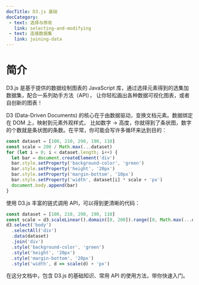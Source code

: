 ```yaml
---
docTitle: D3.js 基础
docCategory: 
 - text: 选择与修改
   link: selecting-and-modifying
 - text: 连接数据集
   link: joining-data
---
```

# 简介
D3.js 是基于提供的数据绘制图表的 JavaScript 库，通过选择元素得到的选集加数据集，配合一系列助手方法（API），
让你轻松画出各种数据可视化图表，或者自创新的图表！

D3 (Data-Driven Documents) 的核心在于由数据驱动，变换文档元素。数据绑定在 DOM 上，映射到元素外观样式，
比如数字 -> 高度，你就得到了条状图，数字的个数就是条状图的条数。在平常，你可能会写许多循环来达到目的：
```js
const dataset = [100, 210, 290, 190, 110]
const scale = 200 / Math.max(...dataset)
for (let i = 0; i < dataset.length; i++) {
  let bar = document.createElement('div')
  bar.style.setProperty('background-color', 'green')
  bar.style.setProperty('height', '20px')
  bar.style.setProperty('margin-bottom', '10px')
  bar.style.setProperty('width', dataset[i] * scale + 'px')
  document.body.append(bar)
}
```

使用 D3.js 丰富的链式调用 API，可以得到更清晰的代码：

```js
const dataset = [100, 210, 290, 190, 110]
const scale = d3.scaleLinear().domain([0, 200]).range([0, Math.max(...dataset)])
d3.select('body')
  .selectAll('div')
  .data(dataset)
  .join('div')
  .style('background-color', 'green')
  .style('height', '20px')
  .style('margin-bottom', '20px')
  .style('width', d => scale(d) + 'px')
```

在这分文档中，包含 D3.js 的基础知识、常用 API 的使用方法，带你快速入门。